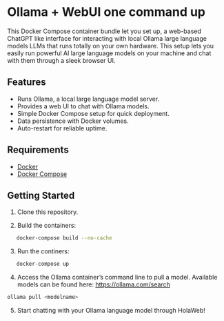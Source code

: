 # Ollama + WebUI one command up
This Docker Compose container bundle let you set up, a web-based ChatGPT like interface for interacting with local Ollama large language models LLMs that runs totally on your own hardware. This setup lets you easily run powerful AI large language models on your machine and chat with them through a sleek browser UI.

## Features

- Runs Ollama, a local large language model server.
- Provides a web UI to chat with Ollama models.
- Simple Docker Compose setup for quick deployment.
- Data persistence with Docker volumes.
- Auto-restart for reliable uptime.

## Requirements

- [Docker](https://www.docker.com/get-started)
- [Docker Compose](https://docs.docker.com/compose/install/)

## Getting Started

1. Clone this repository.

2. Build the containers:
```bash
   docker-compose build --no-cache
```

3. Run the continers:
```bash
   docker-compose up
```

4. Access the Ollama container’s command line to pull a model. Available models can be found here:
https://ollama.com/search

```bash
ollama pull <modelname>
```

5. Start chatting with your Ollama language model through HolaWeb!